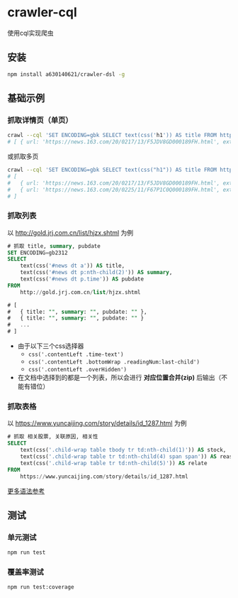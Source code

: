 # crawler-cql

使用cql实现爬虫

## 安装

```bash
npm install a630140621/crawler-dsl -g
```

## 基础示例

### 抓取详情页（单页）

```bash
crawl --cql 'SET ENCODING=gbk SELECT text(css('h1')) AS title FROM https://news.163.com/20/0217/13/F5JDV8GD000189FH.html'
# [ { url: 'https://news.163.com/20/0217/13/F5JDV8GD000189FH.html', extract: [{ title: '微视频 | 愿得此身长报国' }] }]
```

或抓取多页

```bash
crawl --cql 'SET ENCODING=gbk SELECT text(css("h1")) AS title FROM https://news.163.com/20/0217/13/F5JDV8GD000189FH.html, https://news.163.com/20/0225/11/F67P1C0Q000189FH.html'
# [
#   { url: 'https://news.163.com/20/0217/13/F5JDV8GD000189FH.html', extract: [{ title: '微视频 | 愿得此身长报国' }] },
#   { url: 'https://news.163.com/20/0225/11/F67P1C0Q000189FH.html', extract: [{ title: '世卫组织强调新冠肺炎疫情仍未构成“大流行病”' }] }
# ]
```

### 抓取列表

以 http://gold.jrj.com.cn/list/hjzx.shtml 为例

```sql
# 抓取 title, summary, pubdate
SET ENCODING=gb2312
SELECT
    text(css('#news dt a')) AS title,
    text(css('#news dt p:nth-child(2)')) AS summary,
    text(css('#news dt p.time')) AS pubdate
FROM
    http://gold.jrj.com.cn/list/hjzx.shtml

# [
#   { title: "", summary: "", pubdate: "" },
#   { title: "", summary: "", pubdate: "" }
#   ...
# ]
```

* 由于以下三个css选择器
  * `css('.contentLeft .time-text')`
  * `css('.contentLeft .bottomWrap .readingNum:last-child')`
  * `css('.contentLeft .overHidden')`
* 在文档中选择到的都是一个列表，所以会进行 __对应位置合并(zip)__ 后输出（不能有错位）

### 抓取表格

以 https://www.yuncaijing.com/story/details/id_1287.html 为例

```sql
# 抓取 相关股票, 关联原因, 相关性
SELECT
    text(css('.child-wrap table tbody tr td:nth-child(1)')) AS stock,
    text(css('.child-wrap table tr td:nth-child(4) span span')) AS reason,
    text(css('.child-wrap table tr td:nth-child(5)')) AS relate
FROM
    https://www.yuncaijing.com/story/details/id_1287.html
```

[更多语法参考](docs/grammer.md)

## 测试

### 单元测试

```bash
npm run test
```

### 覆盖率测试

```bash
npm run test:coverage
```
